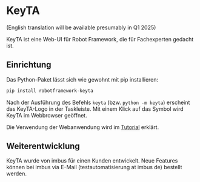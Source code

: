 # KeyTA

(English translation will be available presumably in Q1 2025)

KeyTA ist eine Web-UI für Robot Framework, die für Fachexperten gedacht ist.

## Einrichtung

Das Python-Paket lässt sich wie gewohnt mit pip installieren:

```powershell
pip install robotframework-keyta
```

Nach der Ausführung des Befehls `keyta` (bzw. `python -m keyta`) erscheint das KeyTA-Logo in der Taskleiste. Mit einem Klick auf das Symbol wird KeyTA im Webbrowser geöffnet.

Die Verwendung der Webanwendung wird im [Tutorial](https://github.com/RF-KeyTA/KeyTA/blob/main/Tutorial.md) erklärt.

## Weiterentwicklung

KeyTA wurde von imbus für einen Kunden entwickelt. Neue Features können bei imbus via E-Mail (testautomatisierung at imbus de) bestellt werden.
